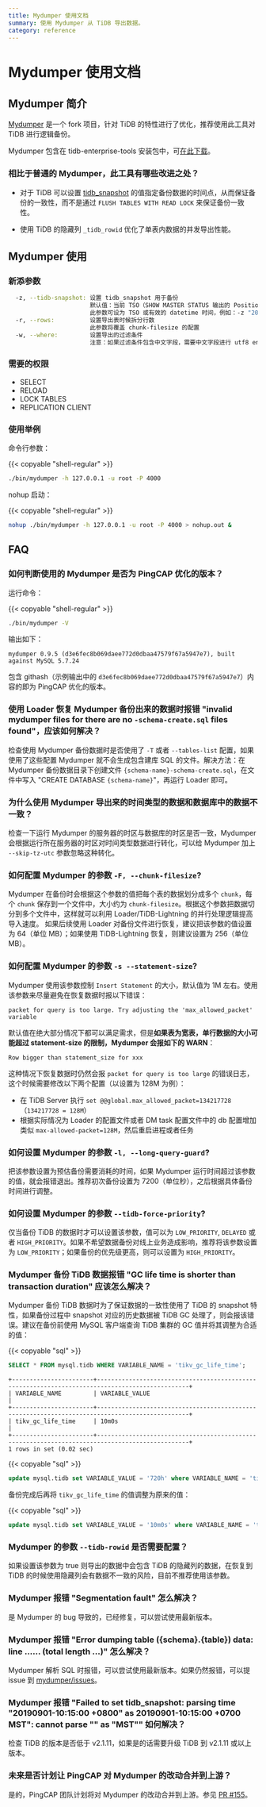 ```yaml
---
title: Mydumper 使用文档
summary: 使用 Mydumper 从 TiDB 导出数据。
category: reference
---
```


# Mydumper 使用文档

## Mydumper 简介

[Mydumper](https://github.com/pingcap/mydumper) 是一个 fork 项目，针对 TiDB 的特性进行了优化，推荐使用此工具对 TiDB 进行逻辑备份。

Mydumper 包含在 tidb-enterprise-tools 安装包中，可[在此下载](/v2.1/reference/tools/download.md)。

### 相比于普通的 Mydumper，此工具有哪些改进之处？

+ 对于 TiDB 可以设置 [tidb_snapshot](/v2.1/how-to/get-started/read-historical-data.md#操作流程) 的值指定备份数据的时间点，从而保证备份的一致性，而不是通过 `FLUSH TABLES WITH READ LOCK` 来保证备份一致性。

+ 使用 TiDB 的隐藏列 `_tidb_rowid` 优化了单表内数据的并发导出性能。

## Mydumper 使用

### 新添参数

```bash
  -z, --tidb-snapshot: 设置 tidb_snapshot 用于备份
                       默认值：当前 TSO（SHOW MASTER STATUS 输出的 Position 字段)
                       此参数可设为 TSO 或有效的 datetime 时间，例如：-z "2016-10-08 16:45:26"
  -r, --rows:          设置导出表时候拆分行数
                       此参数将覆盖 chunk-filesize 的配置
  -w, --where:         设置导出的过滤条件
                       注意：如果过滤条件包含中文字段，需要中文字段进行 utf8 encode 后使用
```

### 需要的权限

- SELECT
- RELOAD
- LOCK TABLES
- REPLICATION CLIENT

### 使用举例

命令行参数：

{{< copyable "shell-regular" >}}

```bash
./bin/mydumper -h 127.0.0.1 -u root -P 4000
```

nohup 启动：

{{< copyable "shell-regular" >}}

```bash
nohup ./bin/mydumper -h 127.0.0.1 -u root -P 4000 > nohup.out &
```

## FAQ

### 如何判断使用的 Mydumper 是否为 PingCAP 优化的版本？

运行命令：

{{< copyable "shell-regular" >}}

```bash
./bin/mydumper -V
```

输出如下：

```
mydumper 0.9.5 (d3e6fec8b069daee772d0dbaa47579f67a5947e7), built against MySQL 5.7.24
```

包含 githash（示例输出中的 `d3e6fec8b069daee772d0dbaa47579f67a5947e7`）内容的即为 PingCAP 优化的版本。

### 使用 Loader 恢复 Mydumper 备份出来的数据时报错 "invalid mydumper files for there are no `-schema-create.sql` files found"，应该如何解决？

检查使用 Mydumper 备份数据时是否使用了 `-T` 或者 `--tables-list` 配置，如果使用了这些配置 Mydumper 就不会生成包含建库 SQL 的文件。解决方法：在 Mydumper 备份数据目录下创建文件 `{schema-name}-schema-create.sql`，在文件中写入 "CREATE DATABASE `{schema-name}`"，再运行 Loader 即可。

### 为什么使用 Mydumper 导出来的时间类型的数据和数据库中的数据不一致？

检查一下运行 Mydumper 的服务器的时区与数据库的时区是否一致，Mydumper 会根据运行所在服务器的时区对时间类型数据进行转化，可以给 Mydumper 加上 `--skip-tz-utc` 参数忽略这种转化。

### 如何配置 Mydumper 的参数 `-F, --chunk-filesize`?

Mydumper 在备份时会根据这个参数的值把每个表的数据划分成多个 `chunk`，每个 `chunk` 保存到一个文件中，大小约为 `chunk-filesize`。根据这个参数把数据切分到多个文件中，这样就可以利用 Loader/TiDB-Lightning 的并行处理逻辑提高导入速度。 如果后续使用 Loader 对备份文件进行恢复，建议把该参数的值设置为 64（单位 MB）；如果使用 TiDB-Lightning 恢复，则建议设置为 256（单位 MB）。

### 如何配置 Mydumper 的参数 `-s --statement-size`?

Mydumper 使用该参数控制 `Insert Statement` 的大小，默认值为 1M 左右。使用该参数来尽量避免在恢复数据时报以下错误：

```log
packet for query is too large. Try adjusting the 'max_allowed_packet' variable
```

默认值在绝大部分情况下都可以满足需求，但是**如果表为宽表，单行数据的大小可能超过 statement-size 的限制，Mydumper 会报如下的 WARN**：

```log
Row bigger than statement_size for xxx
```

这种情况下恢复数据时仍然会报 `packet for query is too large` 的错误日志，这个时候需要修改以下两个配置（以设置为 128M 为例）：

* 在 TiDB Server 执行 `set @@global.max_allowed_packet=134217728`（`134217728 = 128M`）
* 根据实际情况为 Loader 的配置文件或者 DM task 配置文件中的 db 配置增加类似 `max-allowed-packet=128M`，然后重启进程或者任务

### 如何设置 Mydumper 的参数 `-l, --long-query-guard`?

把该参数设置为预估备份需要消耗的时间，如果 Mydumper 运行时间超过该参数的值，就会报错退出。推荐初次备份设置为 7200（单位秒），之后根据具体备份时间进行调整。

### 如何设置 Mydumper 的参数 `--tidb-force-priority`?

仅当备份 TiDB 的数据时才可以设置该参数，值可以为 `LOW_PRIORITY`, `DELAYED` 或者 `HIGH_PRIORITY`。如果不希望数据备份对线上业务造成影响，推荐将该参数设置为 `LOW_PRIORITY`；如果备份的优先级更高，则可以设置为 `HIGH_PRIORITY`。

### Mydumper 备份 TiDB 数据报错 "GC life time is shorter than transaction duration" 应该怎么解决？

Mydumper 备份 TiDB 数据时为了保证数据的一致性使用了 TiDB 的 snapshot 特性，如果备份过程中 snapshot 对应的历史数据被 TiDB GC 处理了，则会报该错误。建议在备份前使用 MySQL 客户端查询 TiDB 集群的 GC 值并将其调整为合适的值：

{{< copyable "sql" >}}

```sql
SELECT * FROM mysql.tidb WHERE VARIABLE_NAME = 'tikv_gc_life_time';
```

```
+-----------------------+------------------------------------------------------------------------------------------------+
| VARIABLE_NAME         | VARIABLE_VALUE                                                                                 |
+-----------------------+------------------------------------------------------------------------------------------------+
| tikv_gc_life_time     | 10m0s                                                                                          |
+-----------------------+------------------------------------------------------------------------------------------------+
1 rows in set (0.02 sec)
```

{{< copyable "sql" >}}

```sql
update mysql.tidb set VARIABLE_VALUE = '720h' where VARIABLE_NAME = 'tikv_gc_life_time';
```

备份完成后再将 `tikv_gc_life_time` 的值调整为原来的值：

{{< copyable "sql" >}}

```sql
update mysql.tidb set VARIABLE_VALUE = '10m0s' where VARIABLE_NAME = 'tikv_gc_life_time';
```

### Mydumper 的参数 `--tidb-rowid` 是否需要配置？

如果设置该参数为 true 则导出的数据中会包含 TiDB 的隐藏列的数据，在恢复到 TiDB 的时候使用隐藏列会有数据不一致的风险，目前不推荐使用该参数。

### Mydumper 报错 "Segmentation fault" 怎么解决？

是 Mydumper 的 bug 导致的，已经修复，可以尝试使用最新版本。

### Mydumper 报错 "Error dumping table ({schema}.{table}) data: line ...... (total length ...)" 怎么解决？

Mydumper 解析 SQL 时报错，可以尝试使用最新版本。如果仍然报错，可以提 issue 到 [mydumper/issues](https://github.com/pingcap/mydumper/issues)。

### Mydumper 报错 "Failed to set tidb_snapshot: parsing time \"20190901-10:15:00 +0800\" as 20190901-10:15:00 +0700 MST\": cannot parse \"\" as \"MST\"" 如何解决？

检查 TiDB 的版本是否低于 v2.1.11，如果是的话需要升级 TiDB 到 v2.1.11 或以上版本。

### 未来是否计划让 PingCAP 对 Mydumper 的改动合并到上游？

是的，PingCAP 团队计划将对 Mydumper 的改动合并到上游。参见 [PR #155](https://github.com/maxbube/mydumper/pull/155)。
